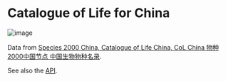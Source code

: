 # Catalogue of Life for China

![image](https://raw.githubusercontent.com/rdmpage/colchina/master/sp2000_china.png)

Data from [Species 2000 China, Catalogue of Life China, CoL China 物种2000中国节点 中国生物物种名录](http://www.sp2000.org.cn).

See also the [API](http://www.sp2000.org.cn/api/document).


